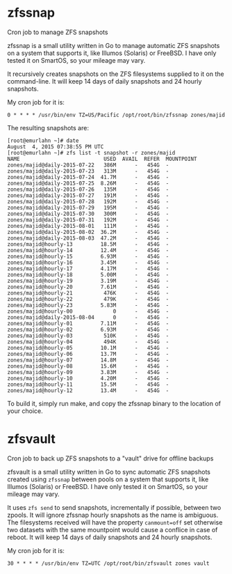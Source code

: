 # zfssnap
Cron job to manage ZFS snapshots

zfssnap is a small utility written in Go to manage automatic ZFS snapshots on
a system that supports it, like Illumos (Solaris) or FreeBSD. I have only
tested it on SmartOS, so your mileage may vary.

It recursively creates snapshots on the ZFS filesystems supplied to it on the
command-line. It will keep 14 days of daily snapshots and 24 hourly snapshots.

My cron job for it is:

    0 * * * * /usr/bin/env TZ=US/Pacific /opt/root/bin/zfssnap zones/majid

The resulting snapshots are:

    [root@emurlahn ~]# date
    August  4, 2015 07:38:55 PM UTC
    [root@emurlahn ~]# zfs list -t snapshot -r zones/majid
    NAME                           USED  AVAIL  REFER  MOUNTPOINT
    zones/majid@daily-2015-07-22   386M      -   454G  -
    zones/majid@daily-2015-07-23   313M      -   454G  -
    zones/majid@daily-2015-07-24  41.7M      -   454G  -
    zones/majid@daily-2015-07-25  8.26M      -   454G  -
    zones/majid@daily-2015-07-26   135M      -   454G  -
    zones/majid@daily-2015-07-27   191M      -   454G  -
    zones/majid@daily-2015-07-28   192M      -   454G  -
    zones/majid@daily-2015-07-29   195M      -   454G  -
    zones/majid@daily-2015-07-30   300M      -   454G  -
    zones/majid@daily-2015-07-31   192M      -   454G  -
    zones/majid@daily-2015-08-01   111M      -   454G  -
    zones/majid@daily-2015-08-02  36.2M      -   454G  -
    zones/majid@daily-2015-08-03  47.2M      -   454G  -
    zones/majid@hourly-13         18.5M      -   454G  -
    zones/majid@hourly-14         12.4M      -   454G  -
    zones/majid@hourly-15         6.93M      -   454G  -
    zones/majid@hourly-16         3.45M      -   454G  -
    zones/majid@hourly-17         4.17M      -   454G  -
    zones/majid@hourly-18         5.00M      -   454G  -
    zones/majid@hourly-19         3.19M      -   454G  -
    zones/majid@hourly-20         7.61M      -   454G  -
    zones/majid@hourly-21          476K      -   454G  -
    zones/majid@hourly-22          479K      -   454G  -
    zones/majid@hourly-23         5.83M      -   454G  -
    zones/majid@hourly-00             0      -   454G  -
    zones/majid@daily-2015-08-04      0      -   454G  -
    zones/majid@hourly-01         7.11M      -   454G  -
    zones/majid@hourly-02         6.93M      -   454G  -
    zones/majid@hourly-03          510K      -   454G  -
    zones/majid@hourly-04          494K      -   454G  -
    zones/majid@hourly-05         10.1M      -   454G  -
    zones/majid@hourly-06         13.7M      -   454G  -
    zones/majid@hourly-07         14.8M      -   454G  -
    zones/majid@hourly-08         15.6M      -   454G  -
    zones/majid@hourly-09         3.83M      -   454G  -
    zones/majid@hourly-10         4.20M      -   454G  -
    zones/majid@hourly-11         15.5M      -   454G  -
    zones/majid@hourly-12         13.4M      -   454G  -

To build it, simply run make, and copy the zfssnap binary to the location of
your choice.

# zfsvault
Cron job to back up ZFS snapshots to a "vault" drive for offline backups

zfsvault is a small utility written in Go to sync automatic ZFS snapshots
created using `zfssnap` between pools on a system that supports it, like
Illumos (Solaris) or FreeBSD. I have only tested it on SmartOS, so your
mileage may vary.

It uses `zfs send` to send snapshots, incrementally if possible, between two
zpools. It will ignore zfssnap hourly snapshots as the name is ambiguous. The
filesystems received will have the property `canmount=off` set otherwise two
datasets with the same mountpoint would cause a conflice in case of reboot. It
will keep 14 days of daily snapshots and 24 hourly snapshots.

My cron job for it is:

    30 * * * * /usr/bin/env TZ=UTC /opt/root/bin/zfsvault zones vault
